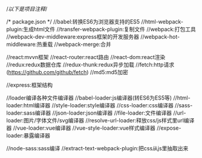 /*以下是项目注释*/

/* package.json */
//babel:转换ES6为浏览器支持的ES5
//html-webpack-plugin:生成html文件
//transfer-webpack-plugin:复制文件
//webpack:打包工具
//webpack-dev-middleware:express框架的开发服务器
//webpack-hot-middleware:热重载
//webpack-merge:合并

//react:mvvn框架
//react-router:react路由
//react-dom:react渲染
//redux:redux数据仓库
//redux-thunk:redux异步加载
//fetch:http请求(https://github.com/github/fetch)
//md5:md5加密

//express:框架结构

//loader编译各种文件编译器
//babel-loader:js编译器(转ES6为ES5等)
//html-loader:html编译器
//style-loader:style编译器
//css-loader:css编译器
//sass-loader:sass编译器
//json-loader:json编译器
//file-loader:文件编译器
//url-loader:图片/字体文件/svg编译器
//resolve-url-loader:释放css/js样式里url编译器
//vue-loader:vue编译器
//vue-style-loader:vue样式编译器
//expose-loader:暴露编译器

//node-sass:sass编译
//extract-text-webpack-plugin:把css从js里抽取出来
